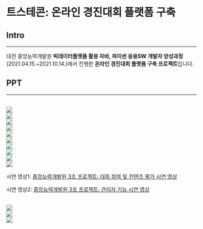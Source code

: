 # 트스테콘: 온라인 경진대회 플랫폼 구축

## Intro

---

대전 중앙능력개발원 <b>빅데이터플랫폼 활용 자바, 파이썬 응용SW 개발자 양성과정</b>(2021.04.15.~2021.10.14.)에서 진행한 <b>온라인 경진대회 플랫폼 구축 프로젝트</b>입니다.

## PPT

---

<br/>
<img src="이미지/readme-img/3조 발표_page-0001.jpg">

<br/>
<img src="이미지/readme-img/3조 발표_page-0002.jpg">

<br/>
<img src="이미지/readme-img/3조 발표_page-0003.jpg">

<br/>
<img src="이미지/readme-img/3조 발표_page-0004.jpg">

<br/>
<img src="이미지/readme-img/3조 발표_page-0005.jpg">

<br/>
<img src="이미지/readme-img/3조 발표_page-0006.jpg">

<br/>
<img src="이미지/readme-img/3조 발표_page-0007.jpg">

<br/>
<img src="이미지/readme-img/3조 발표_page-0008.jpg">

<br/>
<img src="이미지/readme-img/3조 발표_page-0009.jpg">

<br/>
<img src="이미지/readme-img/3조 발표_page-0010.jpg">
<p>시연 영상1: <a href="https://www.youtube.com/embed/s1zLa779OkY">중앙능력개발원 3조 프로젝트: 대회 참여 및 컨텐츠 평가 시연 영상</a></p>
<p>시연 영상2: <a href="https://www.youtube.com/watch?v=zTJr_UNJNjs">중앙능력개발원 3조 프로젝트: 관리자 기능 시연 영상</a></p>

<br/>
<img src="이미지/readme-img/3조 발표_page-0011.jpg">

<br/>
<img src="이미지/readme-img/3조 발표_page-0012.jpg">

<br/>
<img src="이미지/readme-img/3조 발표_page-0013.jpg">
